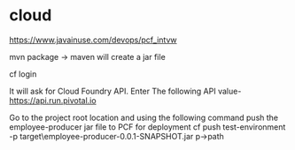 # cloud

https://www.javainuse.com/devops/pcf_intvw

 mvn package -> maven will create a jar file 

cf login

It will ask for Cloud Foundry API. Enter The following API value-
     https://api.run.pivotal.io
     
Go to the project root location and using the following command push the employee-producer jar file to PCF for deployment
     cf push test-environment -p target\employee-producer-0.0.1-SNAPSHOT.jar               p->path
     

